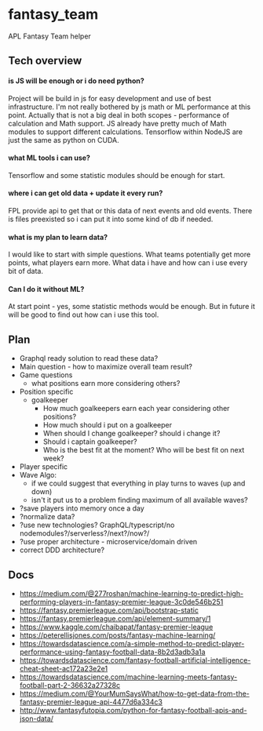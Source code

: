 # fantasy_team
APL Fantasy Team helper

## Tech overview
#### is JS will be enough or i do need python?
Project will be build in js for easy development and use of best infrastructure.
I'm not really bothered by js math or ML performance at this point.
Actually that is not a big deal in both scopes - performance of calculation and Math support.
JS already have pretty much of Math modules to support different calculations.
Tensorflow within NodeJS are just the same as python on CUDA.

#### what ML tools i can use?
Tensorflow and some statistic modules should be enough for start.

#### where i can get old data + update it every run?
FPL provide api to get that or this data of next events and old events.
There is files preexisted so i can put it into some kind of db if needed.

#### what is my plan to learn data?
I would like to start with simple questions. What teams potentially get more points, what players earn more.
What data i have and how can i use every bit of data.

#### Can I do it without ML?
At start point - yes, some statistic methods would be enough. But in future it will be good to find out how can i use this tool.

## Plan
- Graphql ready solution to read these data?
- Main question - how to maximize overall team result?
- Game questions
  - what positions earn more considering others?
- Position specific
  - goalkeeper
    - How much goalkeepers earn each year considering other positions?
    - How much should i put on a goalkeeper
    - When should I change goalkeeper? should i change it?
    - Should i captain goalkeeper?
    - Who is the best fit at the moment? Who will be best fit on next week?
- Player specific
- Wave Algo:
  - if we could suggest that everything in play turns to waves (up and down)
  - isn't it put us to a problem finding maximum of all available waves?
- ?save players into memory once a day
- ?normalize data?
- ?use new technologies? GraphQL/typescript/no nodemodules?/serverless?/next?/now?/
- ?use proper architecture - microservice/domain driven
- correct DDD architecture?

## Docs
- https://medium.com/@277roshan/machine-learning-to-predict-high-performing-players-in-fantasy-premier-league-3c0de546b251
- https://fantasy.premierleague.com/api/bootstrap-static
- https://fantasy.premierleague.com/api/element-summary/1
- https://www.kaggle.com/chaibapat/fantasy-premier-league
- https://peterellisjones.com/posts/fantasy-machine-learning/
- https://towardsdatascience.com/a-simple-method-to-predict-player-performance-using-fantasy-football-data-8b2d3adb3a1a
- https://towardsdatascience.com/fantasy-football-artificial-intelligence-cheat-sheet-ac172a23e2e1
- https://towardsdatascience.com/machine-learning-meets-fantasy-football-part-2-36632a27328c
- https://medium.com/@YourMumSaysWhat/how-to-get-data-from-the-fantasy-premier-league-api-4477d6a334c3
- http://www.fantasyfutopia.com/python-for-fantasy-football-apis-and-json-data/
